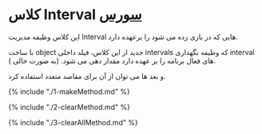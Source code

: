 <h1>
کلاس Interval
<a class="ext-link" href="classes_Tetris_Gameplay.js.html#line24" target="_blank">سورس</a>
</h1>

این کلاس وظیفه مدیریت Interval هایی که در بازی زده می شود را برعهده دارد.

با ساخت object جدید از این کلاس، فیلد داخلی intervals که وظیفه نگهداری interval های فعال برنامه را بر عهده دارد مقدار دهی می شود. (به صورت خالی ).

و بعد ها می توان از آن برای مقاصد متعدد استفاده کرد.

{% include "./1-makeMethod.md" %}

{% include "./2-clearMethod.md" %}

{% include "./3-clearAllMethod.md" %}
